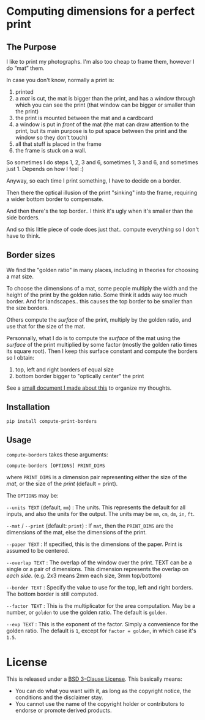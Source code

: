 # Computing dimensions for a perfect print


## The Purpose

I like to print my photographs. I'm also too cheap to frame them, however
I do “mat” them.

In case you don't know, normally a print is:

1. printed
2. a *mat* is cut, the mat is bigger than the print, and has a window through which you can see the print (that window can be bigger or smaller than the print)
3. the print is mounted between the mat and a cardboard
4. a window is put in *front* of the mat (the mat can draw attention to the print, but its main purpose is to put space between the print and the window so they don't touch)
5. all that stuff is placed in the frame
6. the frame is stuck on a wall.

So sometimes I do steps 1, 2, 3 and 6, sometimes 1, 3 and 6, and sometimes just 1. Depends on how I feel :)

Anyway, so each time I print something, I have to decide on a border.

Then there the optical illusion of the print "sinking" into the frame, requiring a wider bottom border to compensate.

And then there's the top border.. I think it's ugly when it's smaller than the side borders.

And so this little piece of code does just that.. compute everything so I don't have to think.

## Border sizes

We find the "golden ratio" in many places, including in theories for choosing a mat size.

To choose the dimensions of a mat, some people multiply the width and the height of the print by the golden ratio. Some think it adds way too much border. And for landscapes.. this causes the top border to be smaller than the size borders.

Others compute the *surface* of the print, multiply by the golden ratio, and use that for the size of the mat.

Personnally, what I do is to compute the *surface* of the mat using the *surface* of the print multiplied by some factor (mostly the golden ratio times its square root). Then I keep this surface constant and compute the borders so I obtain:

1. top, left and right borders of equal size
2. bottom border bigger to "optically center" the print

See a [small document I made about this](reflections/doc.pdf) to organize my thoughts.

## Installation

    pip install compute-print-borders

## Usage

`compute-borders` takes these arguments:

    compute-borders [OPTIONS] PRINT_DIMS

where `PRINT_DIMS` is a dimension pair representing either the size of the *mat*, or the size of the *print* (default = print).

The `OPTIONS` may be:

`--units TEXT` (default, `mm`)
: The units. This represents the default for all inputs, and also the units for the output. The units may be `mm`, `cm`, `dm`, `in`, `ft`.

`--mat` / `--print` (default: `print`)
: If `mat`, then the `PRINT_DIMS` are the dimensions of the mat, else the dimensions of the print.

`--paper TEXT`
: If specified, this is the dimensions of the paper. Print is assumed to be centered.

`--overlap TEXT`
: The overlap of the window over the print. TEXT can be a single or a pair of dimensions. This dimension represents the overlap on *each side*. (e.g. 2x3 means 2mm each size, 3mm top/bottom)

`--border TEXT`
: Specify the value to use for the top, left and right borders. The bottom border is still computed.

`--factor TEXT`
: This is the multiplicator for the area computation. May be a number, or `golden` to use the golden ratio. The default is `golden`.

`--exp TEXT`
: This is the exponent of the factor. Simply a convenience for the golden ratio. The default is `1`, except for `factor = golden`, in which case it's `1.5`.


# License

This is released under a [BSD 3-Clause License](http://opensource.org/licenses/BSD-3-Clause). This basically means:

- You can do what you want with it, as long as the copyright notice, the conditions and the disclaimer stay.
- You cannot use the name of the copyright holder or contributors to endorse or promote derived products.
